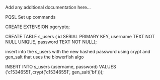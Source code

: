 Add any additional documentation here...

PQSL Set up commands

CREATE EXTENSION pgcrypto;

CREATE TABLE s_users ( id SERIAL PRIMARY KEY, username TEXT NOT NULL UNIQUE, password TEXT NOT NULL);

insert into the s_users with the new hashed password using crypt and gen_salt that uses the blowerfish algo

INSERT INTO s_users (username, password) VALUES ('c15346551',crypt('c15346551', gen_salt('bf')));

